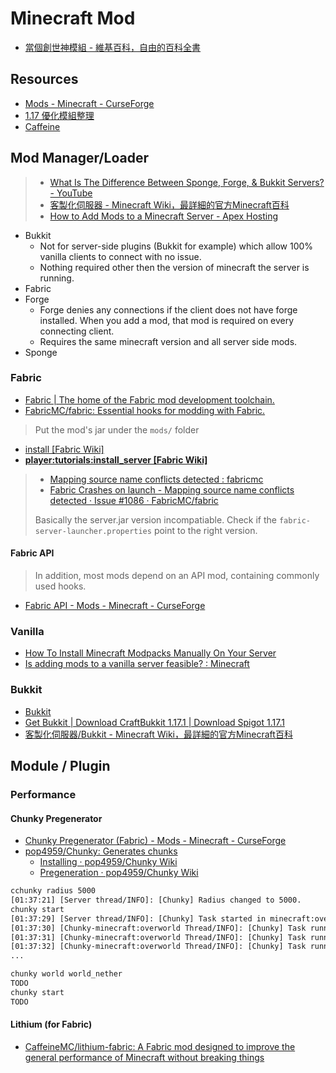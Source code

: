 # Minecraft Mod

* [當個創世神模組 - 維基百科，自由的百科全書](https://zh.wikipedia.org/zh-tw/%E6%88%91%E7%9A%84%E4%B8%96%E7%95%8C%E6%A8%A1%E7%B5%84)

## Resources

* [Mods - Minecraft - CurseForge](https://www.curseforge.com/minecraft/mc-mods)
* [1.17 優化模組整理](https://www.notion.so/ac595613bb744e3f9d5467e049397e76?v=a284736c4dcd45fd863e9ba92cea31a2)
* [Caffeine](https://github.com/CaffeineMC)

## Mod Manager/Loader

> * [What Is The Difference Between Sponge, Forge, & Bukkit Servers? - YouTube](https://www.youtube.com/watch?v=3BN8hJNFj8U)
> * [客製化伺服器 - Minecraft Wiki，最詳細的官方Minecraft百科](https://minecraft.fandom.com/zh/wiki/%E5%AE%9A%E5%88%B6%E6%9C%8D%E5%8A%A1%E5%99%A8?variant=zh-tw)
> * [How to Add Mods to a Minecraft Server - Apex Hosting](https://apexminecrafthosting.com/how-to-add-mods/)

* Bukkit
  * Not for server-side plugins (Bukkit for example) which allow 100% vanilla clients to connect with no issue.
  * Nothing required other then the version of minecraft the server is running.
* Fabric
* Forge
  * Forge denies any connections if the client does not have forge installed. When you add a mod, that mod is required on every connecting client.
  * Requires the same minecraft version and all server side mods.
* Sponge

### Fabric

* [Fabric | The home of the Fabric mod development toolchain.](https://fabricmc.net/)
* [FabricMC/fabric: Essential hooks for modding with Fabric.](https://github.com/FabricMC/fabric)

> Put the mod's jar under the `mods/` folder

* [install [Fabric Wiki]](https://fabricmc.net/wiki/install)
* [**player:tutorials:install_server [Fabric Wiki]**](https://fabricmc.net/wiki/player:tutorials:install_server)

> * [Mapping source name conflicts detected : fabricmc](https://www.reddit.com/r/fabricmc/comments/ldmyka/mapping_source_name_conflicts_detected/)
> * [Fabric Crashes on launch - Mapping source name conflicts detected · Issue #1086 · FabricMC/fabric](https://github.com/FabricMC/fabric/issues/1086)
>
> Basically the server.jar version incompatiable. Check if the `fabric-server-launcher.properties` point to the right version.

#### Fabric API

> In addition, most mods depend on an API mod, containing commonly used hooks.

* [Fabric API - Mods - Minecraft - CurseForge](https://www.curseforge.com/minecraft/mc-mods/fabric-api)

### Vanilla

* [How To Install Minecraft Modpacks Manually On Your Server](https://apexminecrafthosting.com/how-to-manually-install-a-modpack/)
* [Is adding mods to a vanilla server feasible? : Minecraft](https://www.reddit.com/r/Minecraft/comments/27fnb1/is_adding_mods_to_a_vanilla_server_feasible/)

### Bukkit

* [Bukkit](https://dev.bukkit.org/)
* [Get Bukkit | Download CraftBukkit 1.17.1 | Download Spigot 1.17.1](https://getbukkit.org/)
* [客製化伺服器/Bukkit - Minecraft Wiki，最詳細的官方Minecraft百科](https://minecraft.fandom.com/zh/wiki/%E5%AE%9A%E5%88%B6%E6%9C%8D%E5%8A%A1%E5%99%A8/Bukkit?variant=zh-tw)

## Module / Plugin

### Performance

#### Chunky Pregenerator

* [Chunky Pregenerator (Fabric) - Mods - Minecraft - CurseForge](https://www.curseforge.com/minecraft/mc-mods/chunky-pregenerator)
* [pop4959/Chunky: Generates chunks](https://github.com/pop4959/Chunky)
  * [Installing · pop4959/Chunky Wiki](https://github.com/pop4959/Chunky/wiki/Installing)
  * [Pregeneration · pop4959/Chunky Wiki](https://github.com/pop4959/Chunky/wiki/Pregeneration)

```txt
cchunky radius 5000
[01:37:21] [Server thread/INFO]: [Chunky] Radius changed to 5000.
chunky start
[01:37:29] [Server thread/INFO]: [Chunky] Task started in minecraft:overworld for the square region centered at 0, 0 with radius 5000.
[01:37:30] [Chunky-minecraft:overworld Thread/INFO]: [Chunky] Task running for minecraft:overworld. Processed: 993 chunks (0.25%), ETA: 0:06:58, Rate: 936.8 cps, Current: 16, -16
[01:37:31] [Chunky-minecraft:overworld Thread/INFO]: [Chunky] Task running for minecraft:overworld. Processed: 2255 chunks (0.57%), ETA: 0:05:57, Rate: 1094.7 cps, Current: 24, -22
[01:37:32] [Chunky-minecraft:overworld Thread/INFO]: [Chunky] Task running for minecraft:overworld. Processed: 2902 chunks (0.74%), ETA: 0:06:51, Rate: 948.4 cps, Current: -12, -27
...

chunky world world_nether
TODO
chunky start
TODO
```

#### Lithium (for Fabric)

* [CaffeineMC/lithium-fabric: A Fabric mod designed to improve the general performance of Minecraft without breaking things](https://github.com/CaffeineMC/lithium-fabric)

